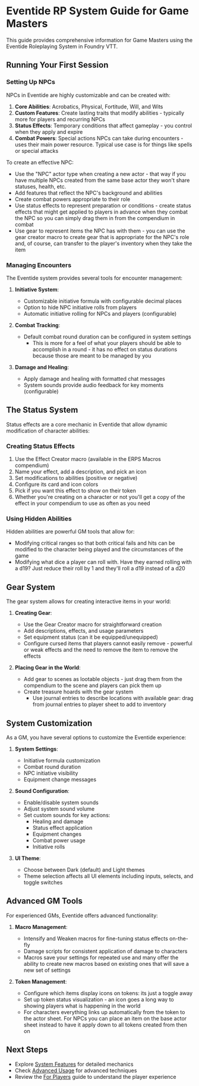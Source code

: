 # Eventide RP System Guide for Game Masters

This guide provides comprehensive information for Game Masters using the Eventide Roleplaying System in Foundry VTT.

## Running Your First Session

### Setting Up NPCs

NPCs in Eventide are highly customizable and can be created with:

1. **Core Abilities**: Acrobatics, Physical, Fortitude, Will, and Wits
2. **Custom Features**: Create lasting traits that modify abilities - typically more for players and recurring NPCs
3. **Status Effects**: Temporary conditions that affect gameplay - you control when they apply and expire
4. **Combat Powers**: Special actions NPCs can take during encounters - uses their main power resource. Typical use case is for things like spells or special attacks

To create an effective NPC:
- Use the "NPC" actor type when creating a new actor - that way if you have multiple NPCs created from the same base actor they won't share statuses, health, etc.
- Add features that reflect the NPC's background and abilities
- Create combat powers appropriate to their role
- Use status effects to represent preparation or conditions - create status effects that might get applied to players in advance when they combat the NPC so you can simply drag them in from the compendium in combat
- Use gear to represent items the NPC has with them - you can use the gear creator macro to create gear that is appropriate for the NPC's role and, of course, can transfer to the player's inventory when they take the item

### Managing Encounters

The Eventide system provides several tools for encounter management:

1. **Initiative System**:
   - Customizable initiative formula with configurable decimal places
   - Option to hide NPC initiative rolls from players
   - Automatic initiative rolling for NPCs and players (configurable)

2. **Combat Tracking**:
   - Default combat round duration can be configured in system settings
      - This is more for a feel of what your players should be able to accomplish in a round - it has no effect on status durations because those are meant to be managed by you

3. **Damage and Healing**:
   - Apply damage and healing with formatted chat messages
   - System sounds provide audio feedback for key moments (configurable)

## The Status System

Status effects are a core mechanic in Eventide that allow dynamic modification of character abilities:

### Creating Status Effects

1. Use the Effect Creator macro (available in the ERPS Macros compendium)
2. Name your effect, add a description, and pick an icon
3. Set modifications to abilities (positive or negative)
4. Configure its card and icon colors
5. Pick if you want this effect to show on their token
6. Whether you're creating on a character or not you'll get a copy of the effect in your compendium to use as often as you need

### Using Hidden Abilities

Hidden abilities are powerful GM tools that allow for:
- Modifying critical ranges so that both critical fails and hits can be modified to the character being played and the circumstances of the game
- Modifying what dice a player can roll with. Have they earned rolling with a d19? Just reduce their roll by 1 and they'll roll a d19 instead of a d20

## Gear System

The gear system allows for creating interactive items in your world:

1. **Creating Gear**:
   - Use the Gear Creator macro for straightforward creation
   - Add descriptions, effects, and usage parameters
   - Set equipment status (can it be equipped/unequipped)
   - Configure cursed items that players cannot easily remove - powerful or weak effects and the need to remove the item to remove the effects

2. **Placing Gear in the World**:
   - Add gear to scenes as lootable objects - just drag them from the compendium to the scene and players can pick them up
   - Create treasure hoards with the gear system
      - Use journal entries to describe locations with available gear: drag from journal entries to player sheet to add to inventory

## System Customization

As a GM, you have several options to customize the Eventide experience:

1. **System Settings**:
   - Initiative formula customization
   - Combat round duration
   - NPC initiative visibility
   - Equipment change messages

2. **Sound Configuration**:
   - Enable/disable system sounds
   - Adjust system sound volume
   - Set custom sounds for key actions:
     - Healing and damage
     - Status effect application
     - Equipment changes
     - Combat power usage
     - Initiative rolls

3. **UI Theme**:
   - Choose between Dark (default) and Light themes
   - Theme selection affects all UI elements including inputs, selects, and toggle switches

## Advanced GM Tools

For experienced GMs, Eventide offers advanced functionality:

1. **Macro Management**:
   - Intensify and Weaken macros for fine-tuning status effects on-the-fly
   - Damage scripts for consistent application of damage to characters
   - Macros save your settings for repeated use and many offer the ability to create new macros based on existing ones that will save a new set of settings

2. **Token Management**:
   - Configure which items display icons on tokens: its just a toggle away
   - Set up token status visualization - an icon goes a long way to showing players what is happening in the world
   - For characters everything links up automatically from the token to the actor sheet. For NPCs you can place an item on the base actor sheet instead to have it apply down to all tokens created from then on

## Next Steps

- Explore [System Features](../system-features/README.md) for detailed mechanics
- Check [Advanced Usage](../advanced-usage/README.md) for advanced techniques
- Review the [For Players](../for-players/README.md) guide to understand the player experience

